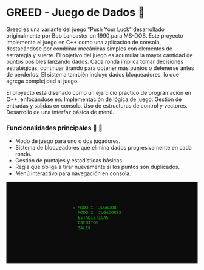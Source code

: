 # GREED - Juego de Dados :game_die:

Greed es una variante del juego "Push Your Luck" desarrollado originalmente por Bob Lancaster en 1990 para MS-DOS. Este proyecto implementa el juego en C++ como una aplicación de consola, destacándose por combinar mecánicas simples con elementos de estrategia y suerte.
El objetivo del juego es acumular la mayor cantidad de puntos posibles lanzando dados. Cada ronda implica tomar decisiones estratégicas: continuar tirando para obtener más puntos o detenerse antes de perderlos. El sistema también incluye dados bloqueadores, lo que agrega complejidad al juego.

El proyecto está diseñado como un ejercicio práctico de programación en C++, enfocándose en:
Implementación de lógica de juego.
Gestión de entradas y salidas en consola.
Uso de estructuras de control y vectores.
Desarrollo de una interfaz básica de menú.

### Funcionalidades principales :game_die: :space_invader:
* Modo de juego para uno o dos jugadores.
* Sistema de bloqueadores que elimina dados progresivamente en cada ronda.
* Gestión de puntajes y estadísticas básicas.
* Regla que obliga a tirar nuevamente si los puntos son duplicados.
* Menú interactivo para navegación en consola.

![Menú](https://github.com/joaquiandrade/GREED_JuegoDados/blob/main/Menu.png) 
